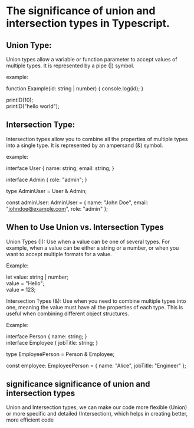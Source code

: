 # The significance of union and intersection types in Typescript.

## Union Type:

Union types allow a variable or function parameter to accept values of multiple types. It is represented by a pipe (|) symbol.

example:

function Example(id: string | number) {
    console.log(id);
}

printID(10); <br>
printID("hello world"); 

## Intersection Type:

Intersection types allow you to combine all the properties of multiple types into a single type. It is represented by an ampersand (&) symbol.

example:

interface User {
    name: string;
    email: string;
}<br>

interface Admin {
    role: "admin";
}

type AdminUser = User & Admin; <br>

const adminUser: AdminUser = {
    name: "John Doe",
    email: "johndoe@example.com",
    role: "admin"
};

## When to Use Union vs. Intersection Types

Union Types (|): Use when a value can be one of several types. For example, when a value can be either a string or a number, or when you want to accept multiple formats for a value.

Example:

let value: string | number;<br>
value = "Hello";<br>
value = 123; 

Intersection Types (&): Use when you need to combine multiple types into one, meaning the value must have all the properties of each type. This is useful when combining different object structures.

Example:

interface Person {
    name: string;
}<br>
interface Employee {
    jobTitle: string;
}<br>

type EmployeePerson = Person & Employee; <br>

const employee: EmployeePerson = { name: "Alice", jobTitle: "Engineer" };

## significance significance of union and intersection types

Union and Intersection types, we can make our code more flexible (Union) or more specific and detailed (Intersection), which helps in creating better, more efficient code